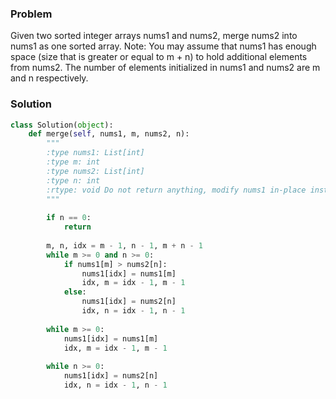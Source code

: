 ### Problem
Given two sorted integer arrays nums1 and nums2, merge nums2 into nums1 as one sorted array.
Note:
You may assume that nums1 has enough space (size that is greater or equal to m + n) to hold additional elements from nums2. The number of elements initialized in nums1 and nums2 are m and n respectively.
### Solution
```python
class Solution(object):
    def merge(self, nums1, m, nums2, n):
        """
        :type nums1: List[int]
        :type m: int
        :type nums2: List[int]
        :type n: int
        :rtype: void Do not return anything, modify nums1 in-place instead.
        """
        
        if n == 0:
            return
        
        m, n, idx = m - 1, n - 1, m + n - 1
        while m >= 0 and n >= 0:
            if nums1[m] > nums2[n]:
                nums1[idx] = nums1[m]
                idx, m = idx - 1, m - 1
            else:
                nums1[idx] = nums2[n]
                idx, n = idx - 1, n - 1
        
        while m >= 0:
            nums1[idx] = nums1[m]
            idx, m = idx - 1, m - 1
        
        while n >= 0:
            nums1[idx] = nums2[n]
            idx, n = idx - 1, n - 1
                
```